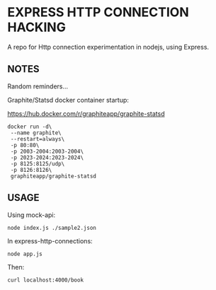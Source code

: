 # EXPRESS HTTP CONNECTION HACKING

A repo for Http connection experimentation in nodejs, using Express.


## NOTES

Random reminders...

Graphite/Statsd docker container startup:

https://hub.docker.com/r/graphiteapp/graphite-statsd


```
docker run -d\
 --name graphite\
 --restart=always\
 -p 80:80\
 -p 2003-2004:2003-2004\
 -p 2023-2024:2023-2024\
 -p 8125:8125/udp\
 -p 8126:8126\
 graphiteapp/graphite-statsd

```

## USAGE

Using mock-api:
```
node index.js ./sample2.json
```

In express-http-connections:
```
node app.js 
```

Then:
```
curl localhost:4000/book
```


